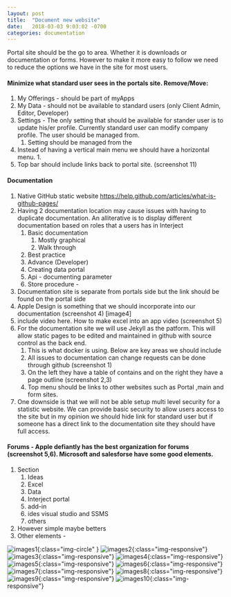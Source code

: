 ```yaml
---
layout: post
title:  "Document new website"
date:   2018-03-03 9:03:02 -0700
categories: documentation
---
```


Portal site should be the go to area. Whether it is downloads or documentation or forms. However to make it more easy to follow we need to reduce the options we have in the site for most users.

#### Minimize what standard user sees in the portals site. Remove/Move:
1. My Offerings - should be part of myApps
2. My Data - should not be available to standard users (only Client Admin, Editor, Developer)
3. Settings - The only setting that should be available for stander user is to update his/er profile. Currently standard user can modify company profile. The user should be managed from.
    1. Setting should be managed from the
4. Instead of having a vertical main menu we should have a horizontal menu.
    1.
5. Top bar should include links back to portal site. (screenshot 11)

#### Documentation
1. Native GitHub static website https://help.github.com/articles/what-is-github-pages/
2. Having 2 documentation location may cause issues with having to duplicate documentation. An alliterative is to display different documentation based on roles that a users has in Interject
    1. Basic documentation
        1. Mostly graphical
        2. Walk through
    2. Best practice
    3. Advance (Developer)
    4. Creating data portal
    5. Api - documenting parameter
    6. Store procedure -
3. Documentation site is separate from portals side but the link should be found on the portal side
4. Apple Design is something that we should incorporate into our documentation (screenshot 4) [image4]
5. include video here. How to make excel into an app video (screenshot 5)
6. For the documentation site we will use Jekyll as the patform. This will allow static pages to be edited and maintained in github with source control as the back end.
    1. This is what docker is using. Below are key areas we should include
    2. All issues to documentation can change requests can be done through github (screenshot 1)
    3. On the left they have a table of contains and on the right they have a page outline (screenshot 2,3)
    4. Top menu should be links to other websites such as Portal ,main and form sites.
7. One downside is that we will not be able setup multi level security for a statistic website. We can provide basic security to allow users access to the site but in my opinion we should hide link for standard user but if someone has a direct link to the documentation site they should have full access.

#### Forums - Apple defiantly has the best organization for forums (screenshot 5,6). Microsoft and salesforse have some good elements.
1. Section
    1. Ideas
    2. Excel
    3. Data
    4. Interject portal
    5. add-in
    6. ides visual studio and SSMS
    7. others
2.  However simple maybe betters
3. Other elements -


![images1](/images/Image1.png){:class="img-circle"  }
![images2](/images/Image2.png){:class="img-responsive"}
![images3](/images/Image3.png){:class="img-responsive"}
![images4](/images/Image4.png){:class="img-responsive"}
![images5](/images/Image5.png){:class="img-responsive"}
![images6](/images/Image6.png){:class="img-responsive"}
![images7](/images/Image7.png){:class="img-responsive"}
![images8](/images/Image8.png){:class="img-responsive"}
![images9](/images/Image9.png){:class="img-responsive"}
![images10](/images/Image10.png){:class="img-responsive"} 



<!-- 

    ![My helpful screenshot]({{ "/images/Image.png" | absolute_url }}) 

-->

